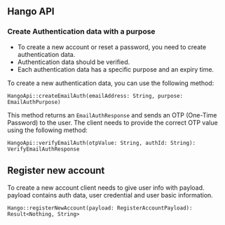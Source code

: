 ## Hango API

### Create Authentication data with a purpose

- To create a new account or reset a password, you need to create authentication data.
- Authentication data should be verified.
- Each authentication data has a specific purpose and an expiry time.

To create a new authentication data, you can use the following method:

```
HangoApi::createEmailAuth(emailAddress: String, purpose: EmailAuthPurpose)
```

This method returns an `EmailAuthResponse` and sends an OTP (One-Time Password) to the user. The client needs to provide the correct OTP value using the following method:

```
HangoApi::verifyEmailAuth(otpValue: String, authId: String): VerifyEmailAuthResponse
```

## Register new account
To create a new account client needs to give user info with payload. 
payload contains auth data, user credential and user basic information.
```
Hango::registerNewAccount(payload: RegisterAccountPayload): Result<Nothing, String>
```